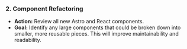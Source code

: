 ### 2. Component Refactoring

*   **Action:** Review all new Astro and React components.
*   **Goal:** Identify any large components that could be broken down into smaller, more reusable pieces. This will improve maintainability and readability.